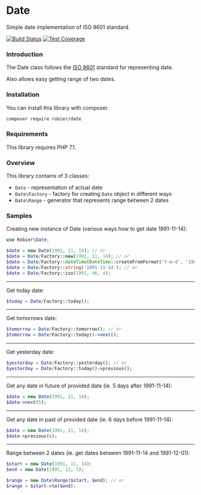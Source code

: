 Date
====

Simple date implementation of ISO 8601 standard.

[![Build Status](https://travis-ci.org/robier/date.svg?branch=master)](https://travis-ci.org/robier/date)
[![Test Coverage](https://codeclimate.com/github/robier/date/badges/coverage.svg)](https://codeclimate.com/github/robier/date/coverage)


### Introduction

The Date class follows the [ISO 8601](http://en.wikipedia.org/wiki/ISO_8601) standard for representing date.

Also allows easy getting range of two dates.


### Installation

You can install this library with composer.

```bash
composer require robier/date
```

### Requirements

This library requires PHP 7.1.

### Overview

This library contains of 3 classes:
- `Date` - representation of actual date
- `Date\Factory` - factory for creating `Date` object in different ways
- `Date\Range` - generator that represents range between 2 dates


### Samples

Creating new instance of Date (various ways how to get date 1991-11-14):

```php
use Robier\Date;

$date = new Date(1991, 11, 14); // or
$date = Date/Factory::new(1991, 11, 14); // or
$date = Date/Factory::dateTime(DateTime::createFromFormat('Y-m-d', '1991-11-14')); // or
$date = Date/Factory::string('1991-11-14'); // or
$date = Date/Factory::iso(1991, 46, 4);

```

------

Get today date:

```php
$today = Date/Factory::today();
```

------

Get tomorrows date:

```php
$tomorrow = Date/Factory::tomorrow(); // or
$tomorrow = Date/Factory::today()->next();
```

------

Get yesterday date:

```php
$yesterday = Date/Factory::yesterday(); // or
$yesterday = Date/Factory::today()->previous();
```

------

Get any date in future of provided date (ie. 5 days after 1991-11-14):

```php
$date = new Date(1991, 11, 14);
$date->next(5);
```

------

Get any date in past of provided date (ie. 6 days before 1991-11-14):

```php
$date = new Date(1991, 11, 14);
$date->previous(6);
```

------

Range between 2 dates (ie. get dates between 1991-11-14 and 1991-12-01):

```php
$start = new Date(1991, 11, 14);
$end = new Date(1991, 12, 1);

$range = new Date\Range($start, $end); // or
$range = $start->to($end);
```

